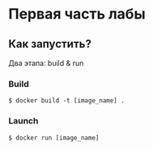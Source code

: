 # Первая часть лабы

## Как запустить?

Два этапа: build & run

### Build

```
$ docker build -t [image_name] . 
```

### Launch

```
$ docker run [image_name]
```
